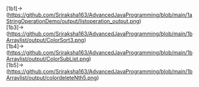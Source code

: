 [1b1]->(https://github.com/Sriraksha163/AdvancedJavaProgramming/blob/main/1aStringOperationDemo/output/listoperation_output.png)                            
[1b3]->(https://github.com/Sriraksha163/AdvancedJavaProgramming/blob/main/1bArraylist/output/ColorSort3.png)                                
[1b4]->(https://github.com/Sriraksha163/AdvancedJavaProgramming/blob/main/1bArraylist/output/ColorSubList.png)                   
[1b5]->(https://github.com/Sriraksha163/AdvancedJavaProgramming/blob/main/1bArraylist/output/colordeleteNth5.png)                                    
